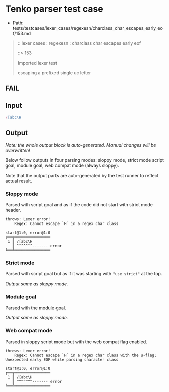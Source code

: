 # Tenko parser test case

- Path: tests/testcases/lexer_cases/regexesn/charclass_char_escapes_early_eof/153.md

> :: lexer cases : regexesn : charclass char escapes early eof
>
> ::> 153
>
> Imported lexer test
>
> escaping a prefixed single uc letter

## FAIL

## Input

`````js
/[abc\H
`````

## Output

_Note: the whole output block is auto-generated. Manual changes will be overwritten!_

Below follow outputs in four parsing modes: sloppy mode, strict mode script goal, module goal, web compat mode (always sloppy).

Note that the output parts are auto-generated by the test runner to reflect actual result.

### Sloppy mode

Parsed with script goal and as if the code did not start with strict mode header.

`````
throws: Lexer error!
    Regex: Cannot escape `H` in a regex char class

start@1:0, error@1:0
╔══╦════════════════
 1 ║ /[abc\H
   ║ ^^^^^^^------- error
╚══╩════════════════

`````

### Strict mode

Parsed with script goal but as if it was starting with `"use strict"` at the top.

_Output same as sloppy mode._

### Module goal

Parsed with the module goal.

_Output same as sloppy mode._

### Web compat mode

Parsed in sloppy script mode but with the web compat flag enabled.

`````
throws: Lexer error!
    Regex: Cannot escape `H` in a regex char class with the u-flag; Unexpected early EOF while parsing character class

start@1:0, error@1:0
╔══╦════════════════
 1 ║ /[abc\H
   ║ ^^^^^^^------- error
╚══╩════════════════

`````


